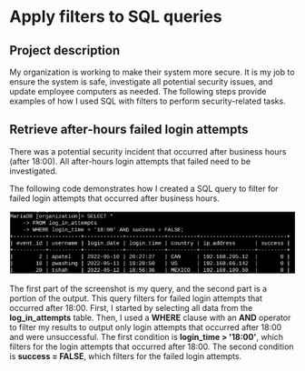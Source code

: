 # Apply filters to SQL queries

## Project description
My organization is working to make their system more secure. It is my job to ensure the system is safe, investigate all potential security issues, and update employee computers as needed. The following steps provide examples of how I used SQL with filters to perform security-related tasks.

## Retrieve after-hours failed login attempts
There was a potential security incident that occurred after business hours (after 18:00). All after-hours login attempts that failed need to be investigated.

The following code demonstrates how I created a SQL query to filter for failed login attempts that occurred after business hours.

![](/docs/sql1.png)

The first part of the screenshot is my query, and the second part is a portion of the output. This query filters for failed login attempts that occurred after 18:00. First, I started by selecting all data from the **log_in_attempts** table. Then, I used a **WHERE** clause with an **AND** operator to filter my results to output only login attempts that occurred after 18:00 and were unsuccessful. The first condition is **login_time > '18:00'**, which filters for the login attempts that occurred after 18:00. The second condition is **success = FALSE**, which filters for the failed login attempts. 